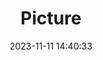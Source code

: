 ---
weight: 1
images:
- /images/edited/185.jpeg
title: Picture
date: 2023-11-11 14:40:33
tags: [luminar neo,work,person,diningtable,laptop]
---